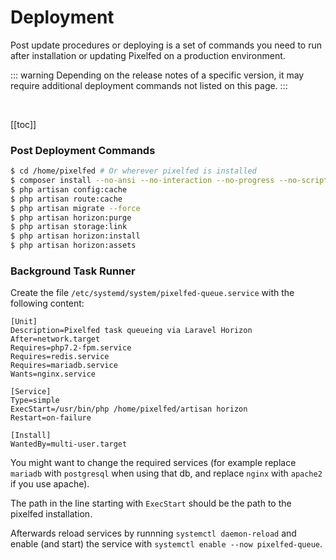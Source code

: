 # Deployment

Post update procedures or deploying is a set of commands you need to run after installation or updating Pixelfed on a production environment.

::: warning
Depending on the release notes of a specific version, it may require additional deployment commands not listed on this page.
:::

<br>

[[toc]]

### Post Deployment Commands
```bash
$ cd /home/pixelfed # Or wherever pixelfed is installed
$ composer install --no-ansi --no-interaction --no-progress --no-scripts --optimize-autoloader
$ php artisan config:cache
$ php artisan route:cache
$ php artisan migrate --force
$ php artisan horizon:purge
$ php artisan storage:link
$ php artisan horizon:install
$ php artisan horizon:assets
```

### Background Task Runner

Create the file `/etc/systemd/system/pixelfed-queue.service` with the following content:

```
[Unit]
Description=Pixelfed task queueing via Laravel Horizon
After=network.target
Requires=php7.2-fpm.service
Requires=redis.service
Requires=mariadb.service
Wants=nginx.service

[Service]
Type=simple
ExecStart=/usr/bin/php /home/pixelfed/artisan horizon
Restart=on-failure

[Install]
WantedBy=multi-user.target
```

You might want to change the required services (for example replace `mariadb` with `postgresql` when using that db, and replace `nginx` with `apache2` if you use apache).

The path in the line starting with `ExecStart` should be the path to the pixelfed installation.

Afterwards reload services by runnning `systemctl daemon-reload` and enable (and start) the service with `systemctl enable --now pixelfed-queue`.
